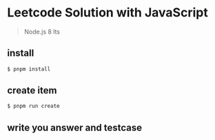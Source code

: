 # Leetcode Solution with JavaScript

> Node.js 8 lts

## install

```bash
$ pnpm install

```

## create item

```bash
$ pnpm run create
```


## write you answer and testcase
